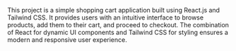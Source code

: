 This project is a simple shopping cart application built using React.js and Tailwind CSS. It provides users with an intuitive interface to browse products, add them to their cart, and proceed to checkout. The combination of React for dynamic UI components and Tailwind CSS for styling ensures a modern and responsive user experience.

